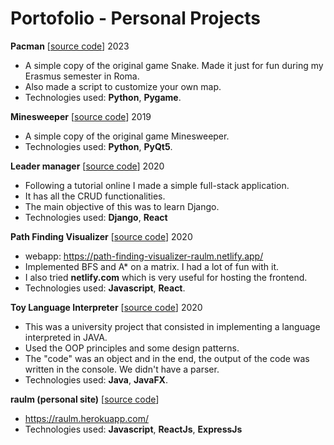 # Portofolio - Personal Projects

**Pacman** \[[source code](https://github.com/raulmogos/pacman)] 2023
- A simple copy of the original game Snake. Made it just for fun during my Erasmus semester in Roma.
- Also made a script to customize your own map.
- Technologies used: **Python**, **Pygame**.

**Minesweeper** \[[source code](https://github.com/raulmogos/MineSweeper)] 2019
- A simple copy of the original game Minesweeper.
- Technologies used: **Python**, **PyQt5**.

**Leader manager** \[[source code](https://github.com/raulmogos/react-django-app)] 2020
- Following a tutorial online I made a simple full-stack application.
- It has all the CRUD functionalities.
- The main objective of this was to learn Django.
- Technologies used: **Django**, **React**

**Path Finding Visualizer** \[[source code](https://github.com/raulmogos/path-finding-visualizer)] 2020
- webapp: https://path-finding-visualizer-raulm.netlify.app/
- Implemented BFS and A* on a matrix. I had a lot of fun with it.
- I also tried **netlify.com** which is very useful for hosting the frontend.
- Technologies used: **Javascript**, **React**.

**Toy Language Interpreter** \[[source code](https://github.com/raulmogos/Toy-Language-Interpreter/tree/raul/6)] 2020
- This was a university project that consisted in implementing a language interpreted in JAVA.
- Used the OOP principles and some design patterns.
- The "code" was an object and in the end, the output of the code was written in the console. We didn't have a parser. 
- Technologies used: **Java**, **JavaFX**.

**raulm (personal site)** \[[source code](https://github.com/raulmogos/raulm)]
- https://raulm.herokuapp.com/
- Technologies used: **Javascript**, **ReactJs**, **ExpressJs**

